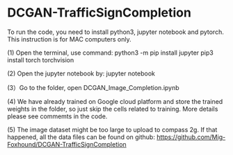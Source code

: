 # DCGAN-TrafficSignCompletion
To run the code, you need to install python3, jupyter notebook and pytorch.
This instruction is for MAC computers only. 

(1) Open the terminal, use command:
    python3 -m pip install jupyter
    pip3 install torch torchvision

    
(2) Open the jupyter notebook by:
    jupyter notebook
    
(3）Go to the folder, open DCGAN_Image_Completion.ipynb
    
(4) We have already trained on Google cloud platform and store the trained weights in the folder, so just skip the cells related to training. More details please see commemts in the code.

(5) The image dataset might be too large to upload to compass 2g. If that happened, all the data files can be found on github:
https://github.com/Mig-Foxhound/DCGAN-TrafficSignCompletion